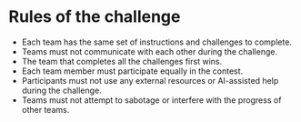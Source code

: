 # Rules of the challenge

* Each team has the same set of instructions and challenges to complete.
* Teams must not communicate with each other during the challenge.
* The team that completes all the challenges first wins.
* Each team member must participate equally in the contest.
* Participants must not use any external resources or AI-assisted help during the challenge.
* Teams must not attempt to sabotage or interfere with the progress of other teams.
